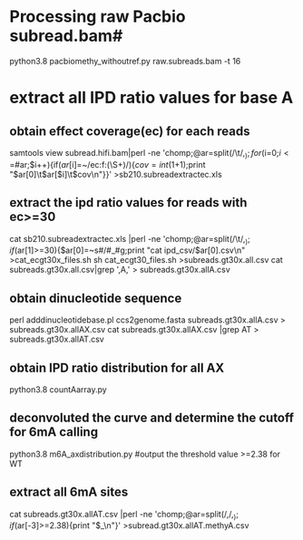# Processing raw Pacbio subread.bam#

python3.8 pacbiomethy_withoutref.py raw.subreads.bam -t 16

# extract all IPD ratio values for base A

## obtain effect coverage(ec) for each reads

samtools view subread.hifi.bam|perl -ne 'chomp;@ar=split(/\t/,$_);for($i=0;$i<=$#ar;$i++){if($ar[$i]=~/ec:f:(\S+)/){$cov=int($1+1);print "$ar[0]\t$ar[$i]\t$cov\n"}}' >sb210.subreadextractec.xls 

## extract the ipd ratio values for reads with ec>=30

cat sb210.subreadextractec.xls |perl -ne 'chomp;@ar=split(/\t/,$_);if($ar[1]>=30){$ar[0]=~s#/#_#g;print "cat ipd_csv/$ar[0].csv\n" >cat_ecgt30x_files.sh
sh cat_ecgt30_files.sh >subreads.gt30x.all.csv
cat subreads.gt30x.all.csv|grep ',A,' > subreads.gt30x.allA.csv

## obtain dinucleotide sequence

perl adddinucleotidebase.pl ccs2genome.fasta subreads.gt30x.allA.csv > subreads.gt30x.allAX.csv
cat subreads.gt30x.allAX.csv |grep AT > subreads.gt30x.allAT.csv

## obtain IPD ratio distribution for all AX

python3.8 countAarray.py

## deconvoluted the curve and determine the cutoff for 6mA calling

python3.8 m6A_axdistribution.py #output the threshold value >=2.38 for WT

## extract all 6mA sites

cat subreads.gt30x.allAT.csv |perl -ne 'chomp;@ar=split(/,/,$_);if($ar[-3]>=2.38){print "$_\n"}' >subread.gt30x.allAT.methyA.csv


